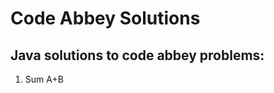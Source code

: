 # Code Abbey Solutions

<h2> Java solutions to code abbey problems: </h2>

<p>
  <ol>
    <li> Sum A+B </li>
    
    
    
    
   </ol>
  </p>

